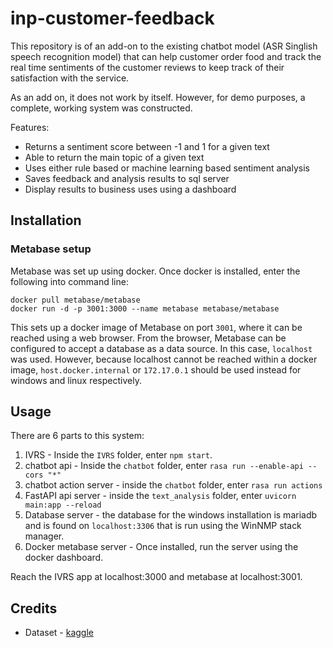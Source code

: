 # inp-customer-feedback

This repository is of an add-on to the existing chatbot model (ASR Singlish speech recognition model) that can help customer order food and track the real time sentiments of the customer reviews to keep track of their satisfaction with the service.

As an add on, it does not work by itself. However, for demo purposes, a complete, working system was constructed.

Features:
* Returns a sentiment score between -1 and 1 for a given text
* Able to return the main topic of a given text
* Uses either rule based or machine learning based sentiment analysis
* Saves feedback and analysis results to sql server
* Display results to business uses using a dashboard

## Installation

### Metabase setup

Metabase was set up using docker. Once docker is installed, enter the following into command line:

```
docker pull metabase/metabase
docker run -d -p 3001:3000 --name metabase metabase/metabase
```

This sets up a docker image of Metabase on port `3001`, where it can be reached using a web browser. From the browser, Metabase can be configured to accept a database as a data source. In this case, `localhost` was used. However, because localhost cannot be reached within a docker image, `host.docker.internal` or `172.17.0.1` should be used instead for windows and linux respectively.

## Usage

There are 6 parts to this system:
1. IVRS - Inside the `IVRS` folder, enter `npm start`.
2. chatbot api - Inside the `chatbot` folder, enter `rasa run --enable-api --cors "*"`
3. chatbot action server - inside the `chatbot` folder, enter `rasa run actions`
4. FastAPI api server - inside the `text_analysis` folder, enter `uvicorn main:app --reload`
5. Database server - the database for the windows installation is mariadb and is found on `localhost:3306` that is run using the WinNMP stack manager.
6. Docker metabase server - Once installed, run the server using the docker dashboard.

Reach the IVRS app at localhost:3000 and metabase at localhost:3001.

## Credits

* Dataset - [kaggle](https://www.kaggle.com/snap/amazon-fine-food-reviews)
